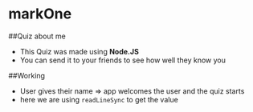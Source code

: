 # markOne
##Quiz about me

- This Quiz was made using **Node.JS**
- You can send it to your friends to see how well they know you

##Working

- User gives their name => app welcomes the user and the quiz starts
- here we are using `readLineSync` to get the value

